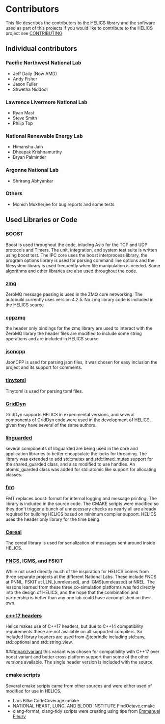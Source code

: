 # Contributors
This file describes the contributors to the HELICS library and the software used as part of this projects
If you would like to contribute to the HELICS project see [CONTRIBUTING](CONTRIBUTING.md)
## Individual contributors
### Pacific Northwest National Lab
 - Jeff Daily (Now AMD)
 - Andy Fisher
 - Jason Fuller
 - Shwetha Niddodi

### Lawrence Livermore National Lab
 - Ryan Mast
 - Steve Smith
 - Philip Top

### National Renewable Energy Lab
 - Himanshu Jain
 - Dheepak Krishnamurthy
 - Bryan Palmintier

### Argonne National Lab
 - Shrirang Abhyankar

### Others
 - Monish Mukherjee for bug reports and some tests
 
## Used Libraries or Code

### [BOOST](www.boost.org)
  Boost is used throughout the code, inluding Asio for the TCP and UDP protocols and Timers.  The unit, integration, and system test suite is written using boost test.  The IPC core uses the boost interprocess library, the program options library is used for parsing command line options and the filesystem library is used frequently when file manipulation is needed.  Some algorithms and other libraries are also used throughout the code.

### [zmq](www.zeromq.org)
  ZeroMQ message passing is used in the ZMQ core networking.  The autobuild currently uses version 4.2.5. No zmq library code is included in the HELICS source
  
### [cppzmq](https://github.com/zeromq/cppzmq)
  the header only bindings for the zmq library are used to interact with the ZeroMQ library the header files are modified to include some string operations and are included in HELICS source

### [jsoncpp](https://github.com/open-source-parsers/jsoncpp)
  JsonCPP is used for parsing json files, it was chosen for easy inclusion the project and its support for comments.

### [tinytoml](https://github.com/mayah/tinytoml)
  Tinytoml is used for parsing toml files.  

### [GridDyn](https://github.com/LLNL/GridDyn)
GridDyn supports HELICS in experimental versions, and several components of GridDyn code were used in the development of HELICS, given they have several of the same authors.  

### [libguarded](https://github.com/copperspice/libguarded)
several components of libguarded are being used in the core and application libraries to better encapsulate the locks for threading.  The library was extended to add std::mutex and std::timed_mutex support for the shared_guarded class, and also modified to use handles.  An atomic_guarded class was added for std::atomic like support for allocating classes.

### [fmt](http://fmtlib.net/latest/index.html)
FMT replaces boost::format for internal logging and message printing.  The library is included in the source code.  The CMAKE scripts were modified so they don't trigger a bunch of unnecessary checks as nearly all are already required for building HELICS based on minimum compiler support.  HELICS uses the header only library for the time being.  

### [Cereal](https://github.com/USCiLab/cereal)
The cereal library is used for serialization of messages sent around inside HELICS.  

### [FNCS](https://github.com/FNCS/fncs), IGMS, and FSKIT
While not used directly much of the inspiration for HELICS comes from three separate projects at the different National Labs.  These include FNCS at PNNL, FSKIT at LLNL(unreleased), and IGMS(unreleased) at NREL.  The lessons learned from these three co-simulation platforms was fed directly into the design of HELICS, and the hope that the combination and partnership is better than any one lab could have accomplished on their own.  

### [c++17 headers](https://github.com/tcbrindle/cpp17_headers)
Helics makes use of C++17 headers, but due to C++14 compatibility requirements these are not available on all supported compilers.  So included library headers are used from @tcbrindle including std::any, std::optional and std::string_view.  

###[mpark/variant](https://github.com/mpark/variant)
this variant was chosen for compatibility with C++17 over boost variant and better cross platform support than some of the other versions available.  The single header version is included with the source.

### cmake scripts
Several cmake scripts came from other sources and were either used of modified for use in HELICS.
 - Lars Bilke CodeCoverage.cmake
 - NATIONAL HEART, LUNG, AND BLOOD INSTITUTE  FindOctave.cmake
 - clang-format, clang-tidy scripts were creating using tips from [Emmanuel Fleury](http://www.labri.fr/perso/fleury/posts/programming/using-clang-tidy-and-clang-format.html)
